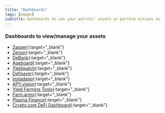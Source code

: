 ```yaml
---
title: "Dashboards"
tags: [dapps]
subtitle: Dashboards to see your wallets' assets or perform actions in DeFi Apps.
---
```


### Dashboards to view/manage your assets

- [Zapper](https://zapper.fi/){:target="_blank"}
- [Zerion](https://zerion.io/){:target="_blank"}
- [DeBank](https://debank.com/){:target="_blank"}
- [Apeboard](https://apeboard.finance/dashboard){:target="_blank"}
- [Yieldwatch](https://www.yieldwatch.net/){:target="_blank"}
- [Defisaver](https://defisaver.com/){:target="_blank"}
- [Instadapp](https://instadapp.io/){:target="_blank"}
- [APY.vision](https://apy.vision/#/){:target="_blank"}
- [Yield Farming Tools](https://yieldfarmingtools.com/){:target="_blank"}
- [Farm.army](https://farm.army/){:target="_blank"}
- [Plasma Finance](https://plasma.finance/){:target="_blank"}
- [Crypto.com DeFi Dashboard](https://crypto.com/defi/dashboard/gas-fees){:target="_blank"}
